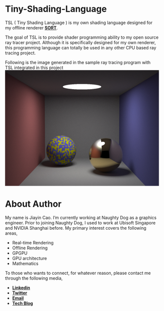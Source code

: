 # Tiny-Shading-Language

TSL ( Tiny Shading Language ) is my own shading language designed for my offline renderer [**SORT**](http://sort-renderer.com/).

The goal of TSL is to provide shader programming ability to my open source ray tracer project. 
Although it is specifically designed for my own renderer, this programming language can totally be used in any other CPU based ray tracing project.

Following is the image generated in the sample ray tracing program with TSL integrated in this project
![](https://github.com/JiayinCao/Tiny-Shading-Language/blob/master/gallery/tsl_sample.jpg?raw=true)

# About Author

My name is Jiayin Cao. I’m currently working at Naughty Dog as a graphics engineer. Prior to joining Naughty Dog, I used to work at Ubisoft Singapore and NVIDIA Shanghai before. My primary interest covers the following areas,

- Real-time Rendering
- Offline Rendering
- GPGPU
- GPU architecture
- Mathematics

To those who wants to connect, for whatever reason, please contact me through the following media,

- [**Linkedin**](https://www.linkedin.com/in/caojiayin/)
- [**Twitter**](https://twitter.com/Jiayin_Cao)
- [**Email**](mailto:caojiayin1985@gmail.com)
- [**Tech Blog**](https://agraphicsguy.wordpress.com/)
